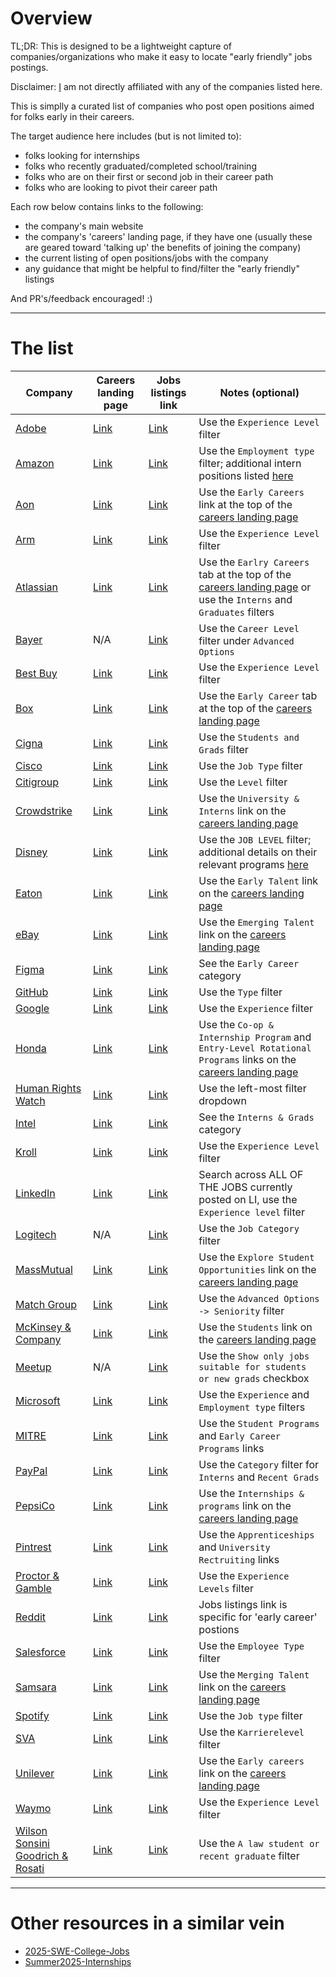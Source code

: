 # Overview

TL;DR: This is designed to be a lightweight capture of companies/organizations who make it easy to locate "early friendly" jobs postings.

Disclaimer: [I](https://github.com/pbarry25) am not directly affiliated with any of the companies listed here.

This is simplly a curated list of companies who post open positions aimed for folks early in their careers.

The target audience here includes (but is not limited to):

* folks looking for internships
* folks who recently graduated/completed school/training
* folks who are on their first or second job in their career path
* folks who are looking to pivot their career path

Each row below contains links to the following:

* the company's main website
* the company's 'careers' landing page, if they have one (usually these are geared toward 'talking up' the benefits of joining the company)
* the current listing of open positions/jobs with the company
* any guidance that might be helpful to find/filter the "early friendly" listings

And PR's/feedback encouraged! :)

---

# The list

| Company | Careers landing page | Jobs listings link | Notes (optional) |
|---|---|---|---|
| [Adobe](https://adobe.com) | [Link](https://careers.adobe.com) | [Link](https://careers.adobe.com/us/en/search-results) | Use the `Experience Level` filter |
| [Amazon](https://amazon.com) | [Link](https://www.amazon.jobs) | [Link](https://www.amazon.jobs/content/en/job-categories/software-development#search) | Use the `Employment type` filter; additional intern positions listed [here](https://www.amazon.jobs/content/en/career-programs/university) |
| [Aon](https://www.aon.com) | [Link](https://jobs.aon.com/) | [Link](https://jobs.aon.com/jobs) | Use the `Early Careers` link at the top of the [careers landing page](https://jobs.aon.com/) |
| [Arm](https://www.arm.com/) | [Link](https://careers.arm.com/) | [Link](https://careers.arm.com/search-jobs/) | Use the `Experience Level` filter |
| [Atlassian](https://www.atlassian.com/) | [Link](https://www.atlassian.com/company/careers) | [Link](https://www.atlassian.com/company/careers/all-jobs) | Use the `Earlry Careers` tab at the top of the [careers landing page](https://www.atlassian.com/company/careers) or use the `Interns` and `Graduates` filters |
| [Bayer](https://bayer.com) | N/A | [Link](https://talent.bayer.com/careers) | Use the `Career Level` filter under `Advanced Options` |
| [Best Buy](https://bestbuy.com) | [Link](https://jobs.bestbuy.com) | [Link](https://jobs.bestbuy.com/bby?id=all_jobs) | Use the `Experience Level` filter |
| [Box](https://box.com) | [Link](https://careers.box.com/en/us-home/) | [Link](https://box.eightfold.ai/careers) | Use the `Early Career` tab at the top of the [careers landing page](https://careers.box.com/en/us-home/) |
| [Cigna](https://www.cigna.com/) | [Link](https://jobs.thecignagroup.com) | [Link](https://jobs.thecignagroup.com/us/en/search-results) | Use the `Students and Grads` filter |
| [Cisco](https://www.cisco.com/) | [Link](https://www.cisco.com/c/en/us/about/careers.html) | [Link](https://jobs.cisco.com/jobs/SearchJobs/) | Use the `Job Type` filter |
| [Citigroup](https://citigroup.com/) | [Link](https://careers.citigroup.com/) | [Link](https://jobs.citi.com/search-jobs/) | Use the `Level` filter |
| [Crowdstrike](https://www.crowdstrike.com) | [Link](https://www.crowdstrike.com/en-us/careers/) | [Link](https://crowdstrike.wd5.myworkdayjobs.com/crowdstrikecareers) | Use the `University & Interns` link on the [careers landing page](https://www.crowdstrike.com/en-us/careers/) |
| [Disney](https://www.disney.com/) | [Link](https://jobs.disneycareers.com/) | [Link](https://www.disneycareers.com/en/search-jobs/) | Use the `JOB LEVEL` filter; additional details on their relevant programs [here](https://www.disneycareers.com/en/students-and-recent-graduates) |
| [Eaton](https://www.eaton.com) | [Link](https://www.eaton.com/us/en-us/company/careers.html) | [Link](https://eaton.eightfold.ai/careers) | Use the `Early Talent` link on the [careers landing page](https://www.eaton.com/us/en-us/company/careers.html) |
| [eBay](https://www.ebay.com/) | [Link](https://jobs.ebayinc.com/us/en) | [Link](https://jobs.ebayinc.com/us/en/search-results) | Use the `Emerging Talent` link on the [careers landing page](https://jobs.ebayinc.com/us/en) |
| [Figma](https://www.figma.com/) | [Link](https://www.figma.com/careers/) | [Link](https://www.figma.com/careers/#job-openings) | See the `Early Career` category |
| [GitHub](https://github.com) | [Link](https://www.github.careers) | [Link](https://www.github.careers/careers-home/jobs) | Use the `Type` filter |
| [Google](https://google.com) | [Link](https://www.google.com/about/careers/applications/) | [Link](https://www.google.com/about/careers/applications/jobs/results) | Use the `Experience` filter |
| [Honda](https://honda.com) | [Link](https://careers.honda.com/) | [Link](https://careers.honda.com/search) | Use the `Co-op & Internship Program` and `Entry-Level Rotational Programs` links on the [careers landing page](https://careers.honda.com) |
| [Human Rights Watch](https://www.hrw.org/) | [Link](https://www.hrw.org/careers) | [Link](https://www.hrw.org/careers#all_jobs) | Use the left-most filter dropdown |
| [Intel](https://intel.com) | [Link](https://www.intel.com/content/www/us/en/jobs/life-at-intel.html) | [Link](https://jobs.intel.com/en) | See the `Interns & Grads` category |
| [Kroll](https://www.kroll.com) | [Link](https://careers.kroll.com) | [Link](https://careers.kroll.com/en/listing-page) | Use the `Experience Level` filter |
| [LinkedIn](https://linkedin.com) | [Link](https://www.linkedin.com/jobs/) | [Link](https://www.linkedin.com/jobs/search) | Search across ALL OF THE JOBS currently posted on LI, use the `Experience level` filter |
| [Logitech](https://logitech.com) | N/A | [Link](https://logitech.wd5.myworkdayjobs.com/Logitech) | Use the `Job Category` filter |
| [MassMutual](https://www.massmutual.com/) | [Link](https://www.massmutual.com/about-us/careers) | [Link](https://careers.massmutual.com/search-jobs) | Use the `Explore Student Opportunities` link on the [careers landing page](https://www.massmutual.com/about-us/careers) |
| [Match Group](https://mtch.com) | [Link](https://mtch.com/careers) | [Link](https://join.matchgroupcareers.com/careers) | Use the `Advanced Options -> Seniority` filter |
| [McKinsey &amp; Company](https://www.mckinsey.com/) | [Link](https://www.mckinsey.com/careers/home) | [Link](https://www.mckinsey.com/careers/search-jobs) | Use the `Students` link on the [careers landing page](https://www.mckinsey.com/careers/home) |
| [Meetup](https://www.meetup.com) | N/A | [Link](https://jobs.bendingspoons.com) | Use the `Show only jobs suitable for students or new grads` checkbox |
| [Microsoft](https://microsoft.com) | [Link](https://careers.microsoft.com/) | [Link](https://jobs.careers.microsoft.com/global/en/search) | Use the `Experience` and `Employment type` filters |
| [MITRE](https://www.mitre.org/) | [Link](https://www.mitre.org/careers) | [Link](https://careers.mitre.org/us/en) | Use the `Student Programs` and `Early Career Programs` links |
| [PayPal](https://paypal.com) | [Link](https://careers.pypl.com/home/) | [Link](https://paypal.eightfold.ai/careers?query=&location=) | Use the `Category` filter for `Interns` and `Recent Grads` |
| [PepsiCo](https://pepsico.com) | [Link](https://www.pepsicojobs.com/main) | [Link](https://www.pepsicojobs.com/main/jobs) | Use the `Internships & programs` link on the [careers landing page](https://www.pepsicojobs.com/main) |
| [Pintrest](https://pintrest.com) | [Link](https://www.pinterestcareers.com/) | [Link](https://www.pinterestcareers.com/early-career/) | Use the `Apprenticeships` and `University Rectruiting` links |
| [Proctor &amp; Gamble](https://pg.com) | [Link](https://www.pgcareers.com) | [Link](https://www.pgcareers.com/us/en/search-results) | Use the `Experience Levels` filter |
| [Reddit](https://reddit.com) | [Link](https://redditinc.com/careers) | [Link](https://app.ripplematch.com/v2/public/company/reddit) | Jobs listings link is specific for 'early career' postions |
| [Salesforce](https://www.salesforce.com/) | [Link](https://careers.salesforce.com/) | [Link](https://careers.salesforce.com/en/jobs/) | Use the `Employee Type` filter |
| [Samsara](https://samsara.com/) | [Link](https://samsara.com/company/careers) | [Link](https://samsara.com/company/careers/roles) | Use the `Merging Talent` link on the [careers landing page](https://samsara.com/company/careers/emerging-talent?departments=Early+Career) |
| [Spotify](https://spotify.com) | [Link](https://www.lifeatspotify.com/) | [Link](https://www.lifeatspotify.com/jobs) | Use the `Job type` filter |
| [SVA](https://www.sva.de) | [Link](https://www.sva.de/de/karriere) | [Link](https://www.sva.de/de/job-portal/) | Use the `Karrierelevel` filter |
| [Unilever](https://www.unilever.com/) | [Link](https://careers.unilever.com/) | [Link](https://careers.unilever.com/search-jobs) | Use the `Early careers` link on the [careers landing page](https://careers.unilever.com/) |
| [Waymo](https://waymo.com/) | [Link](https://careers.withwaymo.com/) | [Link](https://careers.withwaymo.com/jobs/search) | Use the `Experience Level` filter |
| [Wilson Sonsini Goodrich &amp; Rosati](https://www.wsgr.com) | [Link](https://careers.wsgr.com/) | [Link](https://careers.wsgr.com/find-your-path/) | Use the `A law student or recent graduate` filter |

---

# Other resources in a similar vein

* [2025-SWE-College-Jobs](https://github.com/speedyapply/2025-SWE-College-Jobs)
* [Summer2025-Internships](https://github.com/cvrve/Summer2025-Internships)
